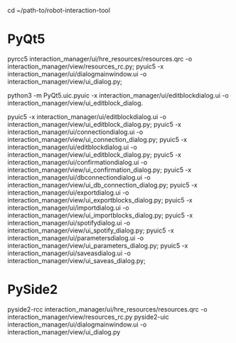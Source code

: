 cd ~/path-to/robot-interaction-tool
# PyQt5
pyrcc5 interaction_manager/ui/hre_resources/resources.qrc -o interaction_manager/view/resources_rc.py;
pyuic5 -x interaction_manager/ui/dialogmainwindow.ui -o interaction_manager/view/ui_dialog.py;

python3 -m PyQt5.uic.pyuic -x interaction_manager/ui/editblockdialog.ui -o interaction_manager/view/ui_editblock_dialog.

pyuic5 -x interaction_manager/ui/editblockdialog.ui -o interaction_manager/view/ui_editblock_dialog.py;
pyuic5 -x interaction_manager/ui/connectiondialog.ui -o interaction_manager/view/ui_connection_dialog.py;
pyuic5 -x interaction_manager/ui/editblockdialog.ui -o interaction_manager/view/ui_editblock_dialog.py;
pyuic5 -x interaction_manager/ui/confirmationdialog.ui -o interaction_manager/view/ui_confirmation_dialog.py;
pyuic5 -x interaction_manager/ui/dbconnectiondialog.ui -o interaction_manager/view/ui_db_connection_dialog.py;
pyuic5 -x interaction_manager/ui/exportdialog.ui -o interaction_manager/view/ui_exportblocks_dialog.py;
pyuic5 -x interaction_manager/ui/importdialog.ui -o interaction_manager/view/ui_importblocks_dialog.py;
pyuic5 -x interaction_manager/ui/spotifydialog.ui -o interaction_manager/view/ui_spotify_dialog.py;
pyuic5 -x interaction_manager/ui/parametersdialog.ui -o interaction_manager/view/ui_parameters_dialog.py;
pyuic5 -x interaction_manager/ui/saveasdialog.ui -o interaction_manager/view/ui_saveas_dialog.py;

# PySide2
pyside2-rcc interaction_manager/ui/hre_resources/resources.qrc -o interaction_manager/view/resources_rc.py
pyside2-uic interaction_manager/ui/dialogmainwindow.ui -o interaction_manager/view/ui_dialog.py

